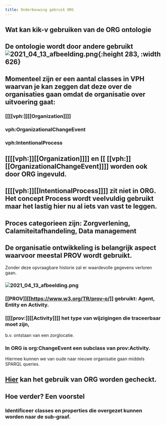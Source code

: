 ```yaml
---
title: Onderbouwing gebruik ORG
---
```


## Wat kan kik-v gebruiken van de ORG ontologie
## De ontologie wordt door andere gebruikt  ![2021_04_13_afbeelding.png](https://cdn.logseq.com/%2F8f1ae382-5f18-4f77-89b5-10a6cfda69c551ece5de-0e34-4eac-aaef-14e4c6a2be3b2021_04_13_afbeelding.png?Expires=4771925875&Signature=Ock0msjDluIyhZdHQKJO9Vbq6TKMx74t79iMe59zSDaTYzUU-~lmAUTjDtNn4uy40m5vMFTGKdC3KXjzb6h4VWzzQiOxrOwdgBv3mjnFyjAkuhXTjfwYVIRvvPWh0zpJA7B3xJZbMVzS~lwveM9QTR2HvIzhj2rtbLxHmwromysDipw5bym4zjCAsu4kJkgL4hMYCHWc6SY4vXthyJ0qWLho09A~engUnby4flUvL9qE2oVB66OzPWFjEF85VQsYZqgVQ9pC9mgAKL~mLz~wRcKcOZGgQRKTrwTf0oZgj~l5gsdu13QgTQ8ZezBQ~oOT2MuYJOFpDfxI~UkG~v5TIg__&Key-Pair-Id=APKAJE5CCD6X7MP6PTEA){:height 283, :width 626}
## Momenteel zijn er een aantal classes in VPH waarvan je kan zeggen dat deze over de organisaties gaan omdat de organisatie over uitvoering gaat:
### [[[[vph:]][[Organization]]]]
### vph:OrganizationalChangeEvent
### vph:IntentionalProcess
## [[[[vph:]][[Organization]]]] en [[ [[vph:]][[OrganizationalChangeEvent]]]] worden ook door ORG ingevuld.
## [[[[vph:]][[IntentionalProcess]]]] zit niet in ORG. Het concept Process wordt veelvuldig gebruikt maar het lastig hier nu al iets van vast te leggen.
## Proces categorieen zijn: Zorgverlening, Calamiteitafhandeling, Data management
## De organisatie ontwikkeling is belangrijk aspect waarvoor meestal PROV wordt gebruikt. 
Zonder deze opvraagbare historie zal er waardevolle gegevens verloren gaan.
### ![2021_04_13_afbeelding.png](https://cdn.logseq.com/%2F8f1ae382-5f18-4f77-89b5-10a6cfda69c51864279a-cf86-4924-a080-fa006359f4bf2021_04_13_afbeelding.png?Expires=4771926351&Signature=EiKjI-DG6KIzcdXhrpMUK91tLEYjmM2kKdAhVdLbbwwwAtrHSXL5oQZJOsWVxT89RpZ6EKLb1p0OQYbO7lsAleRTsWUf8WG38AbK6Lii0u6SXp4MQIkIZoBVj-oi8r8qYtxEtgwQzgMPiMp2V3x6KZWa4gcu~NJ-8F3Qw4-rHan2duCnYHjIN-t0waR-LkZpAKObD2fZbdpjZ9ykIwflGuVYwU~-OXNmQYzH0rgoXFPfLgF3UrrZqRfzldWO-vhJYOFhNQP5o9lP-DTtlemSJbfh~BcjYfheyEetzkLf57gP8pGyfo9uSfTzktvq0KM-JXljc2nLx~WdVAU5aww3YA__&Key-Pair-Id=APKAJE5CCD6X7MP6PTEA)
### [[PROV]][[https://www.w3.org/TR/prov-o/]] gebruikt: Agent, Entity en Activity.
### [[[[prov:]][[Activity]]]] het type van wijzigingen die traceerbaar moet zijn, 
b.v. ontstaan van een zorglocatie.
### In ORG is org:ChangeEvent een subclass van prov:Activity. 
Hiermee kunnen we van oude naar nieuwe organisatie gaan middels SPARQL queries.
## [Hier](https://www.w3.org/2011/gld/wiki/ORG_Validation_Suite) kan het gebruik van ORG worden gecheckt.
## Hoe verder? Een voorstel
### Identificeer classes en properties die overgezet kunnen worden naar de sub-graaf.
###
